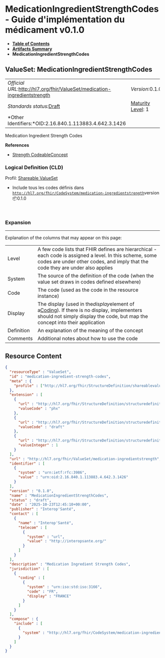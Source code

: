 # MedicationIngredientStrengthCodes - Guide d'implémentation du médicament v0.1.0

* [**Table of Contents**](toc.md)
* [**Artifacts Summary**](artifacts.md)
* **MedicationIngredientStrengthCodes**

## ValueSet: MedicationIngredientStrengthCodes 

| | | |
| :--- | :--- | :--- |
| *Official URL*:http://hl7.org/fhir/ValueSet/medication-ingredientstrength | *Version*:0.1.0 | |
| *Standards status:*[Draft](http://hl7.org/fhir/R4/versions.html#std-process) | [Maturity Level](http://hl7.org/fhir/versions.html#maturity): 1 | *Computable Name*:MedicationIngredientStrengthCodes |
| *Other Identifiers:*OID:2.16.840.1.113883.4.642.3.1426 | | |

 
Medication Ingredient Strength Codes 

 **References** 

* [Strength CodeableConcept](StructureDefinition-fr-strength-codeableconcept.md)

### Logical Definition (CLD)

Profil: [Shareable ValueSet](http://hl7.org/fhir/R4/shareablevalueset.html)

* Include tous les codes définis dans [`http://hl7.org/fhir/CodeSystem/medication-ingredientstrength`](CodeSystem-medication-ingredient-strength-codes.md)version 📦0.1.0

 

### Expansion

-------

 Explanation of the columns that may appear on this page: 

| | |
| :--- | :--- |
| Level | A few code lists that FHIR defines are hierarchical - each code is assigned a level. In this scheme, some codes are under other codes, and imply that the code they are under also applies |
| System | The source of the definition of the code (when the value set draws in codes defined elsewhere) |
| Code | The code (used as the code in the resource instance) |
| Display | The display (used in the*display*element of a[Coding](http://hl7.org/fhir/R4/datatypes.html#Coding)). If there is no display, implementers should not simply display the code, but map the concept into their application |
| Definition | An explanation of the meaning of the concept |
| Comments | Additional notes about how to use the code |



## Resource Content

```json
{
  "resourceType" : "ValueSet",
  "id" : "medication-ingredient-strength-codes",
  "meta" : {
    "profile" : ["http://hl7.org/fhir/StructureDefinition/shareablevalueset"]
  },
  "extension" : [
    {
      "url" : "http://hl7.org/fhir/StructureDefinition/structuredefinition-wg",
      "valueCode" : "phx"
    },
    {
      "url" : "http://hl7.org/fhir/StructureDefinition/structuredefinition-standards-status",
      "valueCode" : "draft"
    },
    {
      "url" : "http://hl7.org/fhir/StructureDefinition/structuredefinition-fmm",
      "valueInteger" : 1
    }
  ],
  "url" : "http://hl7.org/fhir/ValueSet/medication-ingredientstrength",
  "identifier" : [
    {
      "system" : "urn:ietf:rfc:3986",
      "value" : "urn:oid:2.16.840.1.113883.4.642.3.1426"
    }
  ],
  "version" : "0.1.0",
  "name" : "MedicationIngredientStrengthCodes",
  "status" : "draft",
  "date" : "2025-10-23T12:45:10+00:00",
  "publisher" : "Interop'Santé",
  "contact" : [
    {
      "name" : "Interop'Santé",
      "telecom" : [
        {
          "system" : "url",
          "value" : "http://interopsante.org/"
        }
      ]
    }
  ],
  "description" : "Medication Ingredient Strength Codes",
  "jurisdiction" : [
    {
      "coding" : [
        {
          "system" : "urn:iso:std:iso:3166",
          "code" : "FR",
          "display" : "FRANCE"
        }
      ]
    }
  ],
  "compose" : {
    "include" : [
      {
        "system" : "http://hl7.org/fhir/CodeSystem/medication-ingredientstrength"
      }
    ]
  }
}

```

